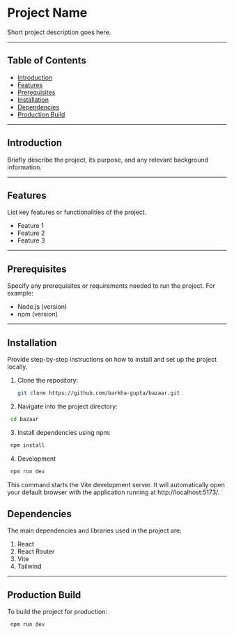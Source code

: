 # Project Name

Short project description goes here.

---

## Table of Contents

- [Introduction](#introduction)
- [Features](#features)
- [Prerequisites](#prerequisites)
- [Installation](#installation)
- [Dependencies](#dependencies)
- [Production Build](#production-build)

---

## Introduction

Briefly describe the project, its purpose, and any relevant background information.

---

## Features

List key features or functionalities of the project.

- Feature 1
- Feature 2
- Feature 3

---

## Prerequisites

Specify any prerequisites or requirements needed to run the project. For example:

- Node.js (version)
- npm (version)

---

## Installation

Provide step-by-step instructions on how to install and set up the project locally.

1. Clone the repository:

   ```bash
   git clone https://github.com/barkha-gupta/bazaar.git

   ```

2. Navigate into the project directory:

```bash
 cd bazaar

```

3. Install dependencies using npm:

```bash
 npm install

```

4. Development

```bash
 npm run dev

```

This command starts the Vite development server. It will automatically open your default browser with the application running at http://localhost:5173/.

## Dependencies

The main dependencies and libraries used in the project are:

1. React
2. React Router
3. Vite
4. Tailwind

---

## Production Build

To build the project for production:

```bash
 npm run dev

```
